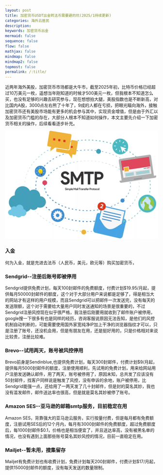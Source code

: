 ```yaml
---
layout: post
title: 加密货币USDT出金转法币需要避的坑(2025/1持续更新)
categories: 海外云居民
description: 
keywords: 加密货币出金
mermaid: false
sequence: false
flow: false
mathjax: false
mindmap: false
mindmap2: false
topmost: false
permalink: /:title/
---
```


近两年海外美股，加密货币市场都是大牛市，截至2025年初，比特币价格已经超过10万美元一枚，遥想当年刚知道的时候才500美元一枚，但我根本不知道怎么买，也没有足够的兴趣去研究参与，现在想想拍大腿，美股指数也是不断新高，对比国内A股，3000点左右熊了十年了，9成的人都在亏损，把眼光瞄向海外，接触加密货币还有美股市场能有更多的机会参与其中，实现资金增值，但是由于外汇以及加密货币门槛的存在，大部分人根本不知道如何操作，本文主要先介绍一下加密货币相关的操作，后续看看逐步补充。

![smtp示意图](/images/posts/smtp/smtp.png)

### 入金

何为入金，就是充进去法币（人民币，美元，欧元等）购买加密货币，

### Sendgrid--注册后账号即被停用

Sendgrid提供免费计划，每天100封邮件的免费额度，付费计划$19.95/月起，提供每月50000封邮件的额度，这个对于大部分用户来说都是足够了，得是相当大的网站才有这样的用户规模，而且Sendgrid可以把邮件一次发送完，没有每天的发送限额，这个对于需要给大量用户同时发送通知的场景是很重要的，不过Sendgrid注册风控现在似乎很严格，我注册后刚要用就收到了邮件账户被停用，google搜一下很多有也是同样的经历，咨询客服说原因无法告知，是他们的风控机制自动判断的，可能需要使用国外家宽纯净IP加上干净的浏览器指纹才可以，只是注册了账号，还没机会用，但是有朋友在用，还是挺好用的，只是价格相对来说比较贵，注册比较难。

### Brevo--试用两天，账号被风控停用

Brevo前身是Sendinblue,也提供免费计划，每天300封邮件，付费计划$9/月起，提供每月5000封邮件的额度，注册使用顺利，先试用的免费计划，用来给网站用户注册发送确认邮件，用了两天，账号被停用了，原因未知，总共发了应该没有50封邮件，找客户同样说是触发了风控，没有申诉的余地，账户被停用，比Sendgrid能强一点，还给用了一两天发了几十封邮件，但是封的莫名其妙，我也没有滥发邮件，邮件送达率也很高，但是就是莫名其妙被停了账号。

### Amazon SES--亚马逊的邮箱smtp服务，目前稳定在用

Amazon SES，背靠强大的亚马逊云服务，实行按量付费，但是每月都有免费额度，注册试用SES后的12个月内，每月有3000封邮件的免费额度，超过免费额度后，每1000封邮件$0.1，价格也是相当便宜了，并且送达率高，没有被黑名单的情况，也没有遇到上面那些账号莫名其妙风控的情况，目前一直稳定在用。

### Mailjet--暂未用，搜集留存

Mailjet有免费计划也有收费计划，免费计划每天200封邮件，付费计划$17/月起，提供15000封邮件的额度，没有每天发送的数量限制。







  







